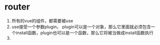 # router
1. 所有的vue的组件，都需要被use
2. use接受一个参数plugin， plugin可以是一个对象，那么它里面就必须包含一个install函数，plugin也可以是一个函数，那么它将被当做成install函数执行
3. 